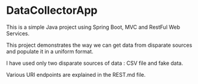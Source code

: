 # DataCollectorApp

This is a simple Java project using Spring Boot, MVC and RestFul Web Services.

This project demonstrates the way we can get data from disparate sources and populate it in a uniform format.

I have used only two disparate sources of data : CSV file and fake data.

Various URI endpoints are explained in the REST.md file.
